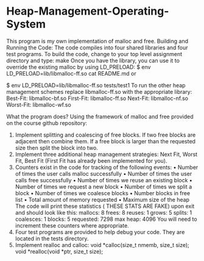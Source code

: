 # Heap-Management-Operating-System
This program is my own implementation of malloc and free. 
Building and Running the Code:
The code compiles into four shared libraries and four test programs. To build the code, change to your top level assignment directory and type:
make
Once you have the library, you can use it to override the existing malloc by using LD_PRELOAD:
$ env LD_PRELOAD=lib/libmalloc-ff.so cat README.md
or
     
$ env LD_PRELOAD=lib/libmalloc-ff.so tests/test1
To run the other heap management schemes replace libmalloc-ff.so with the appropriate library:
Best-Fit:  libmalloc-bf.so
First-Fit: libmalloc-ff.so
Next-Fit:  libmalloc-nf.so
Worst-Fit: libmalloc-wf.so

What the program does?
Using the framework of malloc and free provided on the course github repository:
1. Implement splitting and coalescing of free blocks. If two free blocks are adjacent then combine them. If a free block is larger than the requested size then split the block into two.
2. Implement three additional heap management strategies: Next Fit, Worst Fit, Best Fit (First Fit has already been implemented for you).
3. Counters exist in the code for tracking of the following events:
• Number of times the user calls malloc successfully
• Number of times the user calls free successfully • Number of times we reuse an existing block
• Number of times we request a new block
• Number of times we split a block
• Number of times we coalesce blocks • Number blocks in free list
• Total amount of memory requested
• Maximum size of the heap
The code will print these statistics ( THESE STATS ARE FAKE) upon exit and should look like this:
mallocs:   8
frees:     8
reuses:    1
grows:     5
splits:    1
coalesces: 1
blocks:    5
requested: 7298
max heap:  4096
You will need to increment these counters where appropriate.
4. Four test programs are provided to help debug your code. They are located in the tests directory.
5. Implement realloc and calloc:
        void *calloc(size_t nmemb, size_t size);
        void *realloc(void *ptr, size_t size);
